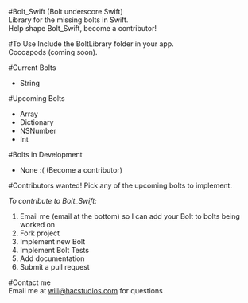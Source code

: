 #Bolt_Swift (Bolt underscore Swift)    
Library for the missing bolts in Swift.    
Help shape Bolt_Swift, become a contributor!    

#To Use
Include the BoltLibrary folder in your app.    
Cocoapods (coming soon).   

#Current Bolts    
- String    

#Upcoming Bolts    
- Array    
- Dictionary    
- NSNumber    
- Int    

#Bolts in Development
- None :( (Become a contributor)

#Contributors wanted!
Pick any of the upcoming bolts to implement.

*To contribute to Bolt_Swift:*    
1. Email me (email at the bottom) so I can add your Bolt to bolts being worked on   
2. Fork project    
3. Implement new Bolt    
4. Implement Bolt Tests    
5. Add documentation    
6. Submit a pull request    

#Contact me    
Email me at will@hacstudios.com for questions    